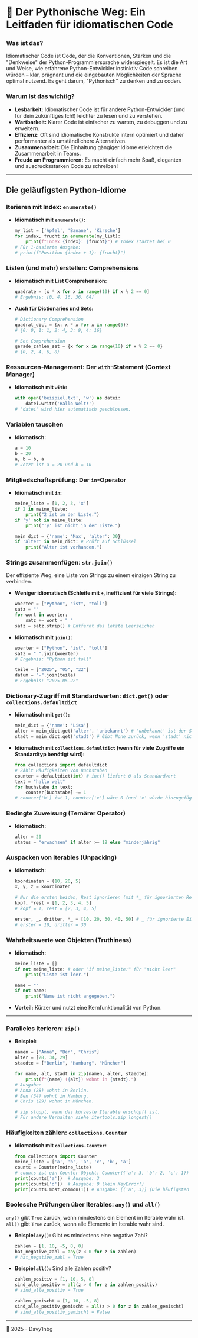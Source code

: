 # 🐍 Der Pythonische Weg: Ein Leitfaden für idiomatischen Code


### Was ist das?
Idiomatischer Code ist Code, der die Konventionen, Stärken und die "Denkweise" der Python-Programmiersprache widerspiegelt. Es ist die Art und Weise, wie erfahrene Python-Entwickler instinktiv Code schreiben würden – klar, prägnant und die eingebauten Möglichkeiten der Sprache optimal nutzend. Es geht darum, "Pythonisch" zu denken und zu coden.

### Warum ist das wichtig?

* **Lesbarkeit:** Idiomatischer Code ist für andere Python-Entwickler (und für dein zukünftiges Ich!) leichter zu lesen und zu verstehen.
* **Wartbarkeit:** Klarer Code ist einfacher zu warten, zu debuggen und zu erweitern.
* **Effizienz:** Oft sind idiomatische Konstrukte intern optimiert und daher performanter als umständlichere Alternativen.
* **Zusammenarbeit:** Die Einhaltung gängiger Idiome erleichtert die Zusammenarbeit in Teams.
* **Freude am Programmieren:** Es macht einfach mehr Spaß, eleganten und ausdrucksstarken Code zu schreiben!

---

## Die geläufigsten Python-Idiome

### Iterieren mit Index: `enumerate()`

* **Idiomatisch mit `enumerate()`:**
    ```python
    my_list = ['Apfel', 'Banane', 'Kirsche']
    for index, frucht in enumerate(my_list):
        print(f"Index {index}: {frucht}") # Index startet bei 0
    # Für 1-basierte Ausgabe:
    # print(f"Position {index + 1}: {frucht}")
    ```

### Listen (und mehr) erstellen: Comprehensions

* **Idiomatisch mit List Comprehension:**
    ```python
    quadrate = [x * x for x in range(10) if x % 2 == 0]
    # Ergebnis: [0, 4, 16, 36, 64]
    ```
* **Auch für Dictionaries und Sets:**
    ```python
    # Dictionary Comprehension
    quadrat_dict = {x: x * x for x in range(5)}
    # {0: 0, 1: 1, 2: 4, 3: 9, 4: 16}

    # Set Comprehension
    gerade_zahlen_set = {x for x in range(10) if x % 2 == 0}
    # {0, 2, 4, 6, 8}
    ```

### Ressourcen-Management: Der `with`-Statement (Context Manager)


* **Idiomatisch mit `with`:**
    ```python
    with open('beispiel.txt', 'w') as datei:
        datei.write('Hallo Welt!')
    # 'datei' wird hier automatisch geschlossen.
    ```

### Variablen tauschen

* **Idiomatisch:**
    ```python
    a = 10
    b = 20
    a, b = b, a
    # Jetzt ist a = 20 und b = 10
    ```

### Mitgliedschaftsprüfung: Der `in`-Operator

* **Idiomatisch mit `in`:**
    ```python
    meine_liste = [1, 2, 3, 'x']
    if 2 in meine_liste:
        print("2 ist in der Liste.")
    if 'y' not in meine_liste:
        print("'y' ist nicht in der Liste.")

    mein_dict = {'name': 'Max', 'alter': 30}
    if 'alter' in mein_dict: # Prüft auf Schlüssel
        print("Alter ist vorhanden.")
    ```

### Strings zusammenfügen: `str.join()`

Der effiziente Weg, eine Liste von Strings zu einem einzigen String zu verbinden.

* **Weniger idiomatisch (Schleife mit `+`, ineffizient für viele Strings):**
    ```python
    woerter = ["Python", "ist", "toll"]
    satz = ""
    for wort in woerter:
        satz += wort + " "
    satz = satz.strip() # Entfernt das letzte Leerzeichen
    ```
* **Idiomatisch mit `join()`:**
    ```python
    woerter = ["Python", "ist", "toll"]
    satz = " ".join(woerter)
    # Ergebnis: "Python ist toll"

    teile = ["2025", "05", "22"]
    datum = "-".join(teile)
    # Ergebnis: "2025-05-22"
    ```

### Dictionary-Zugriff mit Standardwerten: `dict.get()` oder `collections.defaultdict`

* **Idiomatisch mit `get()`:**
    ```python
    mein_dict = {'name': 'Lisa'}
    alter = mein_dict.get('alter', 'unbekannt') # 'unbekannt' ist der Standardwert
    stadt = mein_dict.get('stadt') # Gibt None zurück, wenn 'stadt' nicht existiert
    ```
* **Idiomatisch mit `collections.defaultdict` (wenn für viele Zugriffe ein Standardtyp benötigt wird):**
    ```python
    from collections import defaultdict
    # Zählt Häufigkeiten von Buchstaben
    counter = defaultdict(int) # int() liefert 0 als Standardwert
    text = "hallo welt"
    for buchstabe in text:
        counter[buchstabe] += 1
    # counter['h'] ist 1, counter['x'] wäre 0 (und 'x' würde hinzugefügt)
    ```

### Bedingte Zuweisung (Ternärer Operator)

* **Idiomatisch:**
    ```python
    alter = 20
    status = "erwachsen" if alter >= 18 else "minderjährig"
    ```

### Auspacken von Iterables (Unpacking)


* **Idiomatisch:**
    ```python
    koordinaten = (10, 20, 5)
    x, y, z = koordinaten

    # Nur die ersten beiden, Rest ignorieren (mit *_ für ignorierten Rest)
    kopf, *rest = [1, 2, 3, 4, 5]
    # kopf = 1, rest = [2, 3, 4, 5]

    erster, _, dritter, *_ = [10, 20, 30, 40, 50] # _ für ignorierte Einzelwerte
    # erster = 10, dritter = 30
    ```

### Wahrheitswerte von Objekten (Truthiness)


* **Idiomatisch:**
    ```python
    meine_liste = []
    if not meine_liste: # oder "if meine_liste:" für "nicht leer"
        print("Liste ist leer.")

    name = ""
    if not name:
        print("Name ist nicht angegeben.")
    ```
* **Vorteil:** Kürzer und nutzt eine Kernfunktionalität von Python.

---

### Paralleles Iterieren: `zip()`

* **Beispiel:**
    ```python
    namen = ["Anna", "Ben", "Chris"]
    alter = [28, 34, 29]
    staedte = ["Berlin", "Hamburg", "München"]

    for name, alt, stadt in zip(namen, alter, staedte):
        print(f"{name} ({alt}) wohnt in {stadt}.")
    # Ausgabe:
    # Anna (28) wohnt in Berlin.
    # Ben (34) wohnt in Hamburg.
    # Chris (29) wohnt in München.

    # zip stoppt, wenn das kürzeste Iterable erschöpft ist.
    # Für andere Verhalten siehe itertools.zip_longest()
    ```

### Häufigkeiten zählen: `collections.Counter`

* **Idiomatisch mit `collections.Counter`:**
    ```python
    from collections import Counter
    meine_liste = ['a', 'b', 'a', 'c', 'b', 'a']
    counts = Counter(meine_liste)
    # counts ist ein Counter-Objekt: Counter({'a': 3, 'b': 2, 'c': 1})
    print(counts['a'])  # Ausgabe: 3
    print(counts['d'])  # Ausgabe: 0 (kein KeyError!)
    print(counts.most_common(1)) # Ausgabe: [('a', 3)] (Die häufigsten Elemente)
    ```

### Boolesche Prüfungen über Iterables: `any()` und `all()`

`any()` gibt `True` zurück, wenn mindestens ein Element im Iterable wahr ist.
`all()` gibt `True` zurück, wenn alle Elemente im Iterable wahr sind.

* **Beispiel `any()`:** Gibt es mindestens eine negative Zahl?
    ```python
    zahlen = [1, 10, -5, 8, 0]
    hat_negative_zahl = any(z < 0 for z in zahlen)
    # hat_negative_zahl = True
    ```
* **Beispiel `all()`:** Sind alle Zahlen positiv?
    ```python
    zahlen_positiv = [1, 10, 5, 8]
    sind_alle_positiv = all(z > 0 for z in zahlen_positiv)
    # sind_alle_positiv = True

    zahlen_gemischt = [1, 10, -5, 8]
    sind_alle_positiv_gemischt = all(z > 0 for z in zahlen_gemischt)
    # sind_alle_positiv_gemischt = False
    ```

---
🐍 2025 - Davy1nbg
